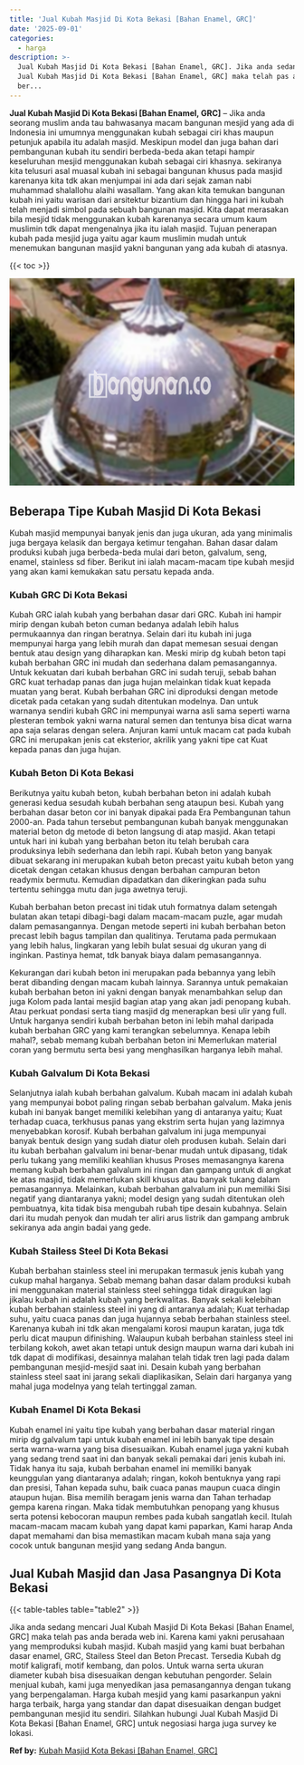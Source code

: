 ```yaml
---
title: 'Jual Kubah Masjid Di Kota Bekasi [Bahan Enamel, GRC]'
date: '2025-09-01'
categories:
  - harga
description: >-
  Jual Kubah Masjid Di Kota Bekasi [Bahan Enamel, GRC]. Jika anda sedang mencari
  Jual Kubah Masjid Di Kota Bekasi [Bahan Enamel, GRC] maka telah pas anda
  ber...
---
```


**Jual Kubah Masjid Di Kota Bekasi \[Bahan Enamel, GRC\]** – Jika anda seorang muslim anda tau bahwasanya macam bangunan mesjid yang ada di Indonesia ini umumnya menggunakan kubah sebagai ciri khas maupun petunjuk apabila itu adalah masjid. Meskipun model dan juga bahan dari pembangunan kubah itu sendiri berbeda-beda akan tetapi hampir keseluruhan mesjid menggunakan kubah sebagai ciri khasnya. sekiranya kita telusuri asal muasal kubah ini sebagai bangunan khusus pada masjid karenanya kita tdk akan menjumpai ini ada dari sejak zaman nabi muhammad shalallohu alaihi wasallam. Yang akan kita temukan bangunan kubah ini yaitu warisan dari arsitektur bizantium dan hingga hari ini kubah telah menjadi simbol pada sebuah bangunan masjid. Kita dapat merasakan bila mesjid tidak menggunakan kubah karenanya secara umum kaum muslimin tdk dapat mengenalnya jika itu ialah masjid. Tujuan penerapan kubah pada mesjid juga yaitu agar kaum muslimin mudah untuk menemukan bangunan masjid yakni bangunan yang ada kubah di atasnya.

{{< toc >}}

![Jual Kubah Masjid Di Kota Bekasi [Bahan Enamel, GRC]](/images/jual-kubah-masjid-19.png)

## Beberapa Tipe Kubah Masjid Di Kota Bekasi

Kubah masjid mempunyai banyak jenis dan juga ukuran, ada yang minimalis juga bergaya kelasik dan bergaya ketimur tengahan. Bahan dasar dalam produksi kubah juga berbeda-beda mulai dari beton, galvalum, seng, enamel, stainless sd fiber. Berikut ini ialah macam-macam tipe kubah mesjid yang akan kami kemukakan satu persatu kepada anda.

### Kubah GRC Di Kota Bekasi

Kubah GRC ialah kubah yang berbahan dasar dari GRC. Kubah ini hampir mirip dengan kubah beton cuman bedanya adalah lebih halus permukaannya dan ringan beratnya. Selain dari itu kubah ini juga mempunyai harga yang lebih murah dan dapat memesan sesuai dengan bentuk atau design yang diharapkan kan. Meski mirip dg kubah beton tapi kubah berbahan GRC ini mudah dan sederhana dalam pemasangannya. Untuk kekuatan dari kubah berbahan GRC ini sudah teruji, sebab bahan GRC kuat terhadap panas dan juga hujan melainkan tidak kuat kepada muatan yang berat. Kubah berbahan GRC ini diproduksi dengan metode dicetak pada cetakan yang sudah ditentukan modelnya. Dan untuk warnanya sendiri kubah GRC ini mempunyai warna asli sama seperti warna plesteran tembok yakni warna natural semen dan tentunya bisa dicat warna apa saja selaras dengan selera. Anjuran kami untuk macam cat pada kubah GRC ini merupakan jenis cat eksterior, akrilik yang yakni tipe cat Kuat kepada panas dan juga hujan.

### Kubah Beton Di Kota Bekasi

Berikutnya yaitu kubah beton, kubah berbahan beton ini adalah kubah generasi kedua sesudah kubah berbahan seng ataupun besi. Kubah yang berbahan dasar beton cor ini banyak dipakai pada Era Pembangunan tahun 2000-an. Pada tahun tersebut pembangunan kubah banyak menggunakan material beton dg metode di beton langsung di atap masjid. Akan tetapi untuk hari ini kubah yang berbahan beton itu telah berubah cara produksinya lebih sederhana dan lebih rapi. Kubah beton yang banyak dibuat sekarang ini merupakan kubah beton precast yaitu kubah beton yang dicetak dengan cetakan khusus dengan berbahan campuran beton readymix bermutu. Kemudian dipadatkan dan dikeringkan pada suhu tertentu sehingga mutu dan juga awetnya teruji.

Kubah berbahan beton precast ini tidak utuh formatnya dalam setengah bulatan akan tetapi dibagi-bagi dalam macam-macam puzle, agar mudah dalam pemasangannya. Dengan metode seperti ini kubah berbahan beton precast lebih bagus tampilan dan qualitinya. Terutama pada permukaan yang lebih halus, lingkaran yang lebih bulat sesuai dg ukuran yang di inginkan. Pastinya hemat, tdk banyak biaya dalam pemasangannya.

Kekurangan dari kubah beton ini merupakan pada bebannya yang lebih berat dibanding dengan macam kubah lainnya. Sarannya untuk pemakaian kubah berbahan beton ini yakni dengan banyak menambahkan selup dan juga Kolom pada lantai mesjid bagian atap yang akan jadi penopang kubah. Atau perkuat pondasi serta tiang masjid dg menerapkan besi ulir yang full. Untuk harganya sendiri kubah berbahan beton ini lebih mahal daripada kubah berbahan GRC yang kami terangkan sebelumnya. Kenapa lebih mahal?, sebab memang kubah berbahan beton ini Memerlukan material coran yang bermutu serta besi yang menghasilkan harganya lebih mahal.

### Kubah Galvalum Di Kota Bekasi

Selanjutnya ialah kubah berbahan galvalum. Kubah macam ini adalah kubah yang mempunyai bobot paling ringan sebab berbahan galvalum. Maka jenis kubah ini banyak banget memiliki kelebihan yang di antaranya yaitu; Kuat terhadap cuaca, terkhusus panas yang ekstrim serta hujan yang lazimnya menyebabkan korosif. Kubah berbahan galvalum ini juga mempunyai banyak bentuk design yang sudah diatur oleh produsen kubah. Selain dari itu kubah berbahan galvalum ini benar-benar mudah untuk dipasang, tidak perlu tukang yang memiliki keahlian khusus Proses memasangnya karena memang kubah berbahan galvalum ini ringan dan gampang untuk di angkat ke atas masjid, tidak memerlukan skill khusus atau banyak tukang dalam pemasangannya. Melainkan, kubah berbahan galvalum ini pun memiliki Sisi negatif yang diantaranya yakni; model design yang sudah ditentukan oleh pembuatnya, kita tidak bisa mengubah rubah tipe desain kubahnya. Selain dari itu mudah penyok dan mudah ter aliri arus listrik dan gampang ambruk sekiranya ada angin badai yang gede.

### Kubah Stailess Steel Di Kota Bekasi

Kubah berbahan stainless steel ini merupakan termasuk jenis kubah yang cukup mahal harganya. Sebab memang bahan dasar dalam produksi kubah ini menggunakan material stainless steel sehingga tidak diragukan lagi jikalau kubah ini adalah kubah yang berkwalitas. Banyak sekali kelebihan kubah berbahan stainless steel ini yang di antaranya adalah; Kuat terhadap suhu, yaitu cuaca panas dan juga hujannya sebab berbahan stainless steel. Karenanya kubah ini tdk akan mengalami korosi maupun karatan, juga tdk perlu dicat maupun difinishing. Walaupun kubah berbahan stainless steel ini terbilang kokoh, awet akan tetapi untuk design maupun warna dari kubah ini tdk dapat di modifikasi, desainnya malahan telah tidak tren lagi pada dalam pembangunan mesjid-mesjid saat ini. Desain kubah yang berbahan stainless steel saat ini jarang sekali diaplikasikan, Selain dari harganya yang mahal juga modelnya yang telah tertinggal zaman.

### Kubah Enamel Di Kota Bekasi

Kubah enamel ini yaitu tipe kubah yang berbahan dasar material ringan mirip dg galvalum tapi untuk kubah enamel ini lebih banyak tipe desain serta warna-warna yang bisa disesuaikan. Kubah enamel juga yakni kubah yang sedang trend saat ini dan banyak sekali pemakai dari jenis kubah ini. Tidak hanya itu saja, kubah berbahan enamel ini memiliki banyak keunggulan yang diantaranya adalah; ringan, kokoh bentuknya yang rapi dan presisi, Tahan kepada suhu, baik cuaca panas maupun cuaca dingin ataupun hujan. Bisa memilih beragam jenis warna dan Tahan terhadap gempa karena ringan. Maka tidak membutuhkan penopang yang khusus serta potensi kebocoran maupun rembes pada kubah sangatlah kecil. Itulah macam-macam macam kubah yang dapat kami paparkan, Kami harap Anda dapat memahami dan bisa memastikan macam kubah mana saja yang cocok untuk bangunan mesjid yang sedang Anda bangun.

## Jual Kubah Masjid dan Jasa Pasangnya Di Kota Bekasi

{{< table-tables table="table2" >}}

Jika anda sedang mencari Jual Kubah Masjid Di Kota Bekasi \[Bahan Enamel, GRC\] maka telah pas anda berada web ini. Karena kami yakni perusahaan yang memproduksi kubah masjid. Kubah masjid yang kami buat berbahan dasar enamel, GRC, Stailess Steel dan Beton Precast. Tersedia Kubah dg motif kaligrafi, motif kembang, dan polos. Untuk warna serta ukuran diameter kubah bisa disesuaikan dengan kebutuhan pengorder. Selain menjual kubah, kami juga menyedikan jasa pemasangannya dengan tukang yang berpengalaman. Harga kubah mesjid yang kami pasarkanpun yakni harga terbaik, harga yang standar dan dapat disesuaikan dengan budget pembangunan mesjid itu sendiri. Silahkan hubungi Jual Kubah Masjid Di Kota Bekasi \[Bahan Enamel, GRC\] untuk negosiasi harga juga survey ke lokasi.

**Ref by:** [Kubah Masjid Kota Bekasi [Bahan Enamel, GRC]](https://id.wikipedia.org/wiki/Kubah)
